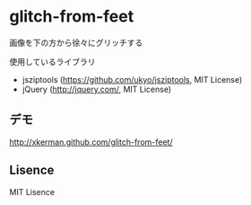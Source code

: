 # glitch-from-feet

画像を下の方から徐々にグリッチする

使用しているライブラリ

* jsziptools (<https://github.com/ukyo/jsziptools>, MIT License)
* jQuery     (<http://jquery.com/>, MIT License)


## デモ

<http://xkerman.github.com/glitch-from-feet/>


## Lisence

MIT Lisence
